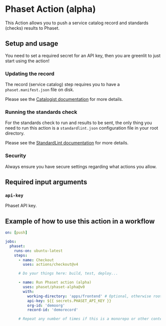 # Phaset Action (alpha)

This Action allows you to push a service catalog record and standards (checks) results to Phaset.

## Setup and usage

You need to set a required secret for an API key, then you are greenlit to just start using the action!

### Updating the record

The record (service catalog) step requires you to have a `phaset.manifest.json` file on disk.

Please see the [Catalogist documentation](https://github.com/mikaelvesavuori/catalogist#manifest) for more details.

### Running the standards check

For the standards check to run and results to be sent, the only thing you need to run this action is a `standardlint.json` configuration file in your root directory.

Please see the [StandardLint documentation](https://github.com/mikaelvesavuori/standardlint#configuration) for more details.

### Security

Always ensure you have secure settings regarding what actions you allow.

## Required input arguments

### `api-key`

Phaset API key.

## Example of how to use this action in a workflow

```yml
on: [push]

jobs:
  phaset:
    runs-on: ubuntu-latest
    steps:
      - name: Checkout
        uses: actions/checkout@v4

      # Do your things here: build, test, deploy...

      - name: Run Phaset action (alpha)
        uses: phaset/phaset-alpha@v0
        with:
          working-directory: 'apps/frontend' # Optional, otherwise root
          api-key: ${{ secrets.PHASET_API_KEY }}
          org-id: 'demoorg'
          record-id: 'demorecord'

      # Repeat any number of times if this is a monorepo or other context with multiple manifests
```
